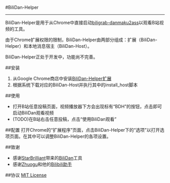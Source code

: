 #BiliDan-Helper
* * *

BiliDan-Helper是用于从Chrome中直接启动[biligrab-danmaku2ass][bilidan]以观看B站视频的工具。

由于Chrome扩展权限的限制，BiliDan-Helper由两部分组成：扩展（BiliDan-Helper）和本地消息宿主（BiliDan-Host）。

BiliDan-Helper正处于开发中，功能尚不完善。

##安装
1. 从Google Chrome商店中安装[BiliDan-Helper扩展][bdh-ext]
2. 根据系统下载对应的BiliDan-Host并执行其中的install_host脚本

##使用
* 打开B站任意投稿页面，视频播放器下方会出现标有“BDH”的按钮，点击即可启动BiliDan观看视频
* (TODO)在B站右击任意投稿，点击“使用BiliDan观看”

##配置
打开Chrome的“扩展程序”页面，点击BiliDan-Helper下的“选项”以打开选项页面。在其中可以调整BiliDan-Helper的各项设置。

##致谢
* 感谢[StarBrilliant][m13253]带来的[BiliDan][bilidan]工具
* 感谢[Zhuogu][zhuogu]和他的[Bilibili助手][bilihelper]

##协议
[MIT License][mit]


[bilidan]: http://github.com/m13253/BiliDan
[bilihelper]:https://chrome.google.com/webstore/detail/kpbnombpnpcffllnianjibmpadjolanh
[bdh-ext]: https://chrome.google.com/webstore/detail/bilidan-helper/pfmilpmgppmdjkcbpiodncmnnnahejmf
[m13253]: http://github.com/m13253/
[zhuogu]: https://github.com/Zhuogu/
[mit]: http://www.opensource.org/licenses/mit-license.php